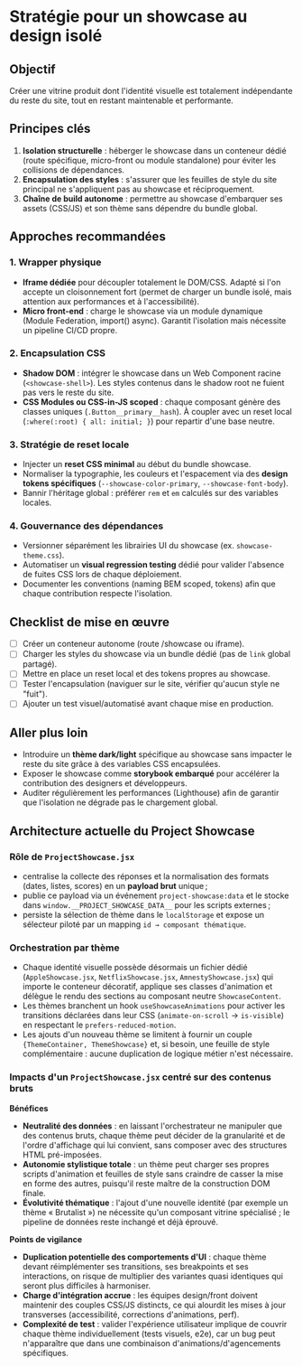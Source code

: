 # Stratégie pour un showcase au design isolé

## Objectif
Créer une vitrine produit dont l'identité visuelle est totalement indépendante du reste du site, tout en restant maintenable et performante.

## Principes clés
1. **Isolation structurelle** : héberger le showcase dans un conteneur dédié (route spécifique, micro-front ou module standalone) pour éviter les collisions de dépendances.
2. **Encapsulation des styles** : s'assurer que les feuilles de style du site principal ne s'appliquent pas au showcase et réciproquement.
3. **Chaîne de build autonome** : permettre au showcase d'embarquer ses assets (CSS/JS) et son thème sans dépendre du bundle global.

## Approches recommandées

### 1. Wrapper physique
- **Iframe dédiée** pour découpler totalement le DOM/CSS. Adapté si l'on accepte un cloisonnement fort (permet de charger un bundle isolé, mais attention aux performances et à l'accessibilité).
- **Micro front-end** : charge le showcase via un module dynamique (Module Federation, import() async). Garantit l'isolation mais nécessite un pipeline CI/CD propre.

### 2. Encapsulation CSS
- **Shadow DOM** : intégrer le showcase dans un Web Component racine (`<showcase-shell>`). Les styles contenus dans le shadow root ne fuient pas vers le reste du site.
- **CSS Modules ou CSS-in-JS scoped** : chaque composant génère des classes uniques (`.Button__primary__hash`). À coupler avec un reset local (`:where(:root) { all: initial; }`) pour repartir d'une base neutre.

### 3. Stratégie de reset locale
- Injecter un **reset CSS minimal** au début du bundle showcase.
- Normaliser la typographie, les couleurs et l'espacement via des **design tokens spécifiques** (`--showcase-color-primary`, `--showcase-font-body`).
- Bannir l'héritage global : préférer `rem` et `em` calculés sur des variables locales.

### 4. Gouvernance des dépendances
- Versionner séparément les librairies UI du showcase (ex. `showcase-theme.css`).
- Automatiser un **visual regression testing** dédié pour valider l'absence de fuites CSS lors de chaque déploiement.
- Documenter les conventions (naming BEM scoped, tokens) afin que chaque contribution respecte l'isolation.

## Checklist de mise en œuvre
- [ ] Créer un conteneur autonome (route /showcase ou iframe).
- [ ] Charger les styles du showcase via un bundle dédié (pas de `link` global partagé).
- [ ] Mettre en place un reset local et des tokens propres au showcase.
- [ ] Tester l'encapsulation (naviguer sur le site, vérifier qu'aucun style ne "fuit").
- [ ] Ajouter un test visuel/automatisé avant chaque mise en production.

## Aller plus loin
- Introduire un **thème dark/light** spécifique au showcase sans impacter le reste du site grâce à des variables CSS encapsulées.
- Exposer le showcase comme **storybook embarqué** pour accélérer la contribution des designers et développeurs.
- Auditer régulièrement les performances (Lighthouse) afin de garantir que l'isolation ne dégrade pas le chargement global.

## Architecture actuelle du Project Showcase

### Rôle de `ProjectShowcase.jsx`

- centralise la collecte des réponses et la normalisation des formats (dates, listes, scores) en un **payload brut** unique ;
- publie ce payload via un événement `project-showcase:data` et le stocke dans `window.__PROJECT_SHOWCASE_DATA__` pour les scripts externes ;
- persiste la sélection de thème dans le `localStorage` et expose un sélecteur piloté par un mapping `id → composant thématique`.

### Orchestration par thème

- Chaque identité visuelle possède désormais un fichier dédié (`AppleShowcase.jsx`, `NetflixShowcase.jsx`, `AmnestyShowcase.jsx`) qui importe le conteneur décoratif, applique ses classes d'animation et délègue le rendu des sections au composant neutre `ShowcaseContent`.
- Les thèmes branchent un hook `useShowcaseAnimations` pour activer les transitions déclarées dans leur CSS (`animate-on-scroll` → `is-visible`) en respectant le `prefers-reduced-motion`.
- Les ajouts d'un nouveau thème se limitent à fournir un couple `{ThemeContainer, ThemeShowcase}` et, si besoin, une feuille de style complémentaire : aucune duplication de logique métier n'est nécessaire.

### Impacts d'un `ProjectShowcase.jsx` centré sur des contenus bruts

**Bénéfices**

- **Neutralité des données** : en laissant l'orchestrateur ne manipuler que des contenus bruts, chaque thème peut décider de la granularité et de l'ordre d'affichage qui lui convient, sans composer avec des structures HTML pré-imposées.
- **Autonomie stylistique totale** : un thème peut charger ses propres scripts d'animation et feuilles de style sans craindre de casser la mise en forme des autres, puisqu'il reste maître de la construction DOM finale.
- **Évolutivité thématique** : l'ajout d'une nouvelle identité (par exemple un thème « Brutalist ») ne nécessite qu'un composant vitrine spécialisé ; le pipeline de données reste inchangé et déjà éprouvé.

**Points de vigilance**

- **Duplication potentielle des comportements d'UI** : chaque thème devant réimplémenter ses transitions, ses breakpoints et ses interactions, on risque de multiplier des variantes quasi identiques qui seront plus difficiles à harmoniser.
- **Charge d'intégration accrue** : les équipes design/front doivent maintenir des couples CSS/JS distincts, ce qui alourdit les mises à jour transverses (accessibilité, corrections d'animations, perf).
- **Complexité de test** : valider l'expérience utilisateur implique de couvrir chaque thème individuellement (tests visuels, e2e), car un bug peut n'apparaître que dans une combinaison d'animations/d'agencements spécifiques.
